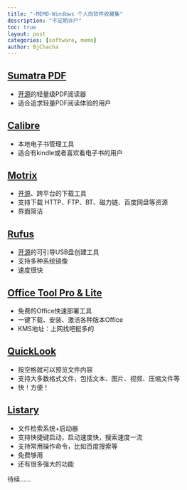 ```yaml
---
title: "-MEMO-Windows 个人向软件收藏集"
description: "不定期诈尸"
toc: true
layout: post
categories: [software, memo]
author: BjChacha
---
```


## [Sumatra PDF](https://www.sumatrapdfreader.org/free-pdf-reader.html)
- [开源](https://github.com/sumatrapdfreader/sumatrapdf)的轻量级PDF阅读器
- 适合追求轻量PDF阅读体验的用户

## [Calibre](https://calibre-ebook.com/)
- 本地电子书管理工具
- 适合有kindle或者喜欢看电子书的用户

## [Motrix](https://motrix.app/)
- [开源](https://github.com/agalwood/Motrix)、跨平台的下载工具
- 支持下载 HTTP、FTP、BT、磁力链、百度网盘等资源
- 界面简洁

## [Rufus](https://rufus.ie/)
- [开源](https://github.com/pbatard/rufus)的可引导USB盘创建工具
- 支持多种系统镜像
- 速度很快

## [Office Tool Pro & Lite](https://otp.landian.vip/zh-cn/)
- 免费的Office快速部署工具
- 一键下载、安装、激活各种版本Office
- KMS地址：上网找吧挺多的

## [QuickLook](https://www.microsoft.com/zh-cn/p/quicklook/9nv4bs3l1h4s?activetab=pivot:overviewtab)
- 按空格就可以预览文件内容
- 支持大多数格式文件，包括文本、图片、视频、压缩文件等
- 快！方便！

## [Listary](https://www.listary.com/)
- 文件检索系统+启动器
- 支持快捷键启动，启动速度快，搜索速度一流
- 支持常用操作命令，比如百度搜索等
- 免费够用
- 还有很多强大的功能

待续……
